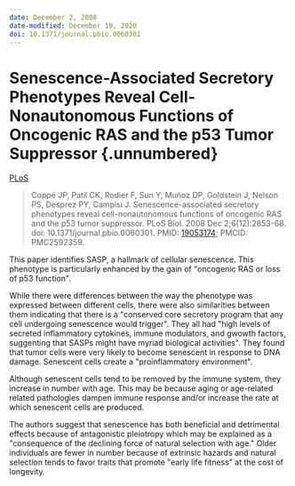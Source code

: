 ```yaml
---
date: December 2, 2008
date-modified: December 10, 2020
doi: 10.1371/journal.pbio.0060301
---
```


# Senescence-Associated Secretory Phenotypes Reveal Cell-Nonautonomous Functions of Oncogenic RAS and the p53 Tumor Suppressor {.unnumbered}

[PLoS](https://journals.plos.org/plosbiology/article?id=10.1371/journal.pbio.0060301)

> Coppé JP, Patil CK, Rodier F, Sun Y, Muñoz DP, Goldstein J, Nelson PS, Desprez
> PY, Campisi J. Senescence-associated secretory phenotypes reveal
> cell-nonautonomous functions of oncogenic RAS and the p53 tumor suppressor.
> PLoS Biol. 2008 Dec 2;6(12):2853-68. doi: 10.1371/journal.pbio.0060301. PMID:
> [19053174](https://pubmed.ncbi.nlm.nih.gov/19053174); PMCID: PMC2592359.

This paper identifies SASP, a hallmark of cellular senescence. This phenotype is
particularly enhanced by the gain of "oncogenic RAS or loss of p53 function".

While there were differences between the way the phenotype was expressed between
different cells, there were also similarities between them indicating that there
is a "conserved core secretory program that any cell undergoing senescence would
trigger". They all had "high levels of secreted inflammatory cytokines, immune
modulators, and gwowth factors, suggenting that SASPs might have myriad
biological activities".  They found that tumor cells were very likely to become
senescent in response to DNA damage.  Senescent cells create a "proinflammatory
environment".

Although senescent cells tend to be removed by the immune system, they increase
in number with age. This may be because aging or age-related related pathologies
dampen immune response and/or increase the rate at which senescent cells are
produced.

The authors suggest that senescence has both beneficial and detrimental effects
because of antagonistic pleiotropy which may be explained as a "consequence of
the declining force of natural selection with age." Older individuals are fewer
in number because of extrinsic hazards and natural selection tends to favor
traits that promote "early life fitness" at the cost of longevity.
